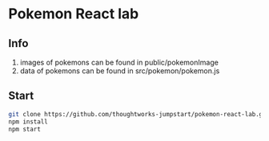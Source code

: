 # Pokemon React lab

## Info

1. images of pokemons can be found in public/pokemonImage
2. data of pokemons can be found in src/pokemon/pokemon.js

## Start

```sh
git clone https://github.com/thoughtworks-jumpstart/pokemon-react-lab.git
npm install
npm start
```
